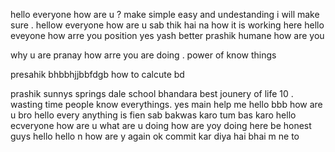 hello everyone how are u ?
make   simple  easy and undestanding 
 i will make sure .
hellow everyone how are u 
sab thik hai na 
how it is working here 
hello eveyone how arre you position 
yes yash better prashik humane 
how are you 

why u are   pranay how arre you are doing . power of know things 

presahik bhbbhjjbbfdgb 
how to calcute bd 

prashik  sunnys springs dale school bhandara  best jounery of life 10 .
wasting time  people know everythings.
yes main help me  hello bbb
how are u bro 
hello every anything is fien sab bakwas karo tum bas karo  hello ecveryone how are u 
 what are u doing how are yoy doing here be honest guys  hello hello n
how are y again
ok commit kar diya hai bhai m ne to
